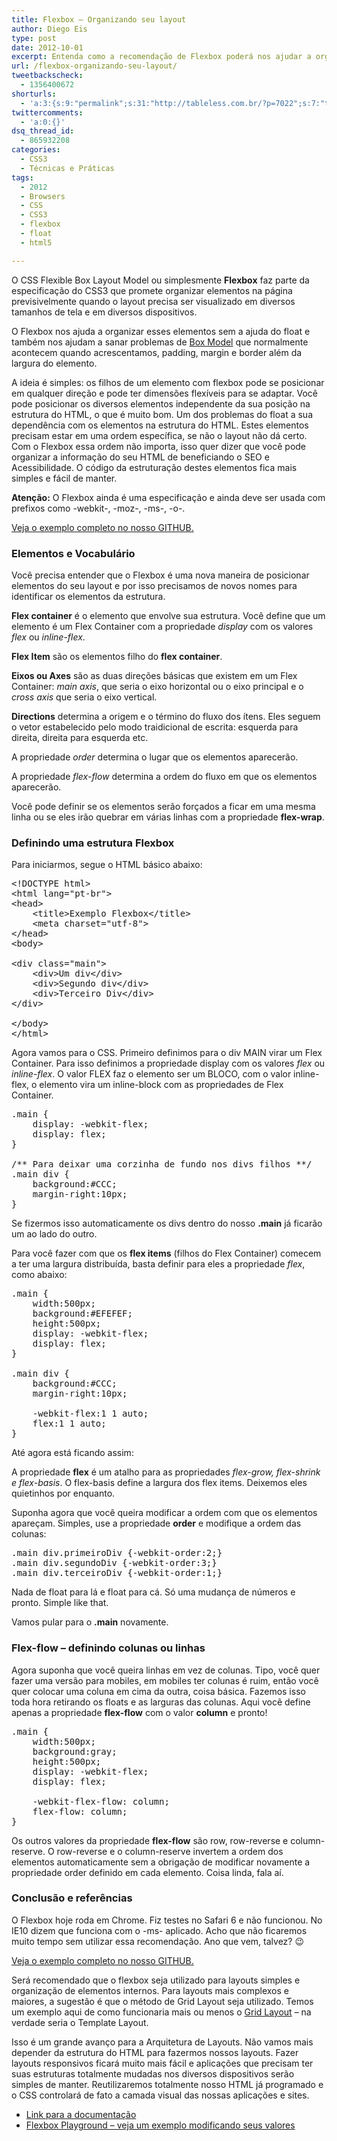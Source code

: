 ```yaml
---
title: Flexbox – Organizando seu layout
author: Diego Eis
type: post
date: 2012-10-01
excerpt: Entenda como a recomendação de Flexbox poderá nos ajudar a organizar a estrutura de sites e aplicações
url: /flexbox-organizando-seu-layout/
tweetbackscheck:
  - 1356400672
shorturls:
  - 'a:3:{s:9:"permalink";s:31:"http://tableless.com.br/?p=7022";s:7:"tinyurl";s:26:"http://tinyurl.com/9nvk4om";s:4:"isgd";s:19:"http://is.gd/liUWge";}'
twittercomments:
  - 'a:0:{}'
dsq_thread_id:
  - 865932208
categories:
  - CSS3
  - Técnicas e Práticas
tags:
  - 2012
  - Browsers
  - CSS
  - CSS3
  - flexbox
  - float
  - html5

---
```

O CSS Flexible Box Layout Model ou simplesmente **Flexbox** faz parte da especificação do CSS3 que promete organizar elementos na página previsivelmente quando o layout precisa ser visualizado em diversos tamanhos de tela e em diversos dispositivos.
  
O Flexbox nos ajuda a organizar esses elementos sem a ajuda do float e também nos ajudam a sanar problemas de [Box Model][1] que normalmente acontecem quando acrescentamos, padding, margin e border além da largura do elemento.

A ideia é simples: os filhos de um elemento com flexbox pode se posicionar em qualquer direção e pode ter dimensões flexíveis para se adaptar. Você pode posicionar os diversos elementos independente da sua posição na estrutura do HTML, o que é muito bom. Um dos problemas do float a sua dependência com os elementos na estrutura do HTML. Estes elementos precisam estar em uma ordem específica, se não o layout não dá certo. Com o Flexbox essa ordem não importa, isso quer dizer que você pode organizar a informação do seu HTML de beneficiando o SEO e Acessibilidade. O código da estruturação destes elementos fica mais simples e fácil de manter.

**Atenção:** O Flexbox ainda é uma especificação e ainda deve ser usada com prefixos como -webkit-, -moz-, -ms-, -o-.

[Veja o exemplo completo no nosso GITHUB.][2]

### Elementos e Vocabulário

Você precisa entender que o Flexbox é uma nova maneira de posicionar elementos do seu layout e por isso precisamos de novos nomes para identificar os elementos da estrutura. 

**Flex container** é o elemento que envolve sua estrutura. Você define que um elemento é um Flex Container com a propriedade _display_ com os valores _flex_ ou _inline-flex_.

**Flex Item** são os elementos filho do **flex container**.

**Eixos ou Axes** são as duas direções básicas que existem em um Flex Container: _main axis_, que seria o eixo horizontal ou o eixo principal e o _cross axis_ que seria o eixo vertical.

**Directions** determina a origem e o término do fluxo dos ítens. Eles seguem o vetor estabelecido pelo modo traidicional de escrita: esquerda para direita, direita para esquerda etc.

A propriedade _order_ determina o lugar que os elementos aparecerão.
  
A propriedade _flex-flow_ determina a ordem do fluxo em que os elementos aparecerão.

Você pode definir se os elementos serão forçados a ficar em uma mesma linha ou se eles irão quebrar em várias linhas com a propriedade **flex-wrap**.

### Definindo uma estrutura Flexbox

Para iniciarmos, segue o HTML básico abaixo:

<pre class="lang-html">&lt;!DOCTYPE html&gt;
&lt;html lang="pt-br"&gt;
&lt;head&gt;
    &lt;title&gt;Exemplo Flexbox&lt;/title&gt;
    &lt;meta charset="utf-8"&gt;
&lt;/head&gt;
&lt;body&gt;

&lt;div class="main"&gt;
    &lt;div&gt;Um div&lt;/div&gt;
    &lt;div&gt;Segundo div&lt;/div&gt;
    &lt;div&gt;Terceiro Div&lt;/div&gt;
&lt;/div&gt;

&lt;/body&gt;
&lt;/html&gt;
</pre>

Agora vamos para o CSS. Primeiro definimos para o div MAIN virar um Flex Container. Para isso definimos a propriedade display com os valores _flex_ ou _inline-flex_. O valor FLEX faz o elemento ser um BLOCO, com o valor inline-flex, o elemento vira um inline-block com as propriedades de Flex Container.

<pre class="lang-css">.main {
    display: -webkit-flex;
    display: flex;
}

/** Para deixar uma corzinha de fundo nos divs filhos **/
.main div {
    background:#CCC;
    margin-right:10px;
}
</pre>

Se fizermos isso automaticamente os divs dentro do nosso **.main** já ficarão um ao lado do outro.

Para você fazer com que os **flex items** (filhos do Flex Container) comecem a ter uma largura distribuída, basta definir para eles a propriedade _flex_, como abaixo:

<pre class="lang-css">.main {
    width:500px;
    background:#EFEFEF;
    height:500px;
    display: -webkit-flex;
    display: flex;
}

.main div {
    background:#CCC;
    margin-right:10px;

    -webkit-flex:1 1 auto;
    flex:1 1 auto;
}
</pre>

Até agora está ficando assim:



A propriedade **flex** é um atalho para as propriedades _flex-grow, flex-shrink e flex-basis_. O flex-basis define a largura dos flex items. Deixemos eles quietinhos por enquanto. 

Suponha agora que você queira modificar a ordem com que os elementos apareçam. Simples, use a propriedade **order** e modifique a ordem das colunas:

<pre class="lang-css">.main div.primeiroDiv {-webkit-order:2;}
.main div.segundoDiv {-webkit-order:3;}
.main div.terceiroDiv {-webkit-order:1;}
</pre>



Nada de float para lá e float para cá. Só uma mudança de números e pronto. Simple like that.

Vamos pular para o **.main** novamente.

### Flex-flow &#8211; definindo colunas ou linhas

Agora suponha que você queira linhas em vez de colunas. Tipo, você quer fazer uma versão para mobiles, em mobiles ter colunas é ruim, então você quer colocar uma coluna em cima da outra, coisa básica. Fazemos isso toda hora retirando os floats e as larguras das colunas. Aqui você define apenas a propriedade **flex-flow** com o valor **column** e pronto!

<pre class="lang-css">.main {
    width:500px;
    background:gray;
    height:500px;
    display: -webkit-flex;
    display: flex;

    -webkit-flex-flow: column;
    flex-flow: column;
}
</pre>

Os outros valores da propriedade **flex-flow** são row, row-reverse e column-reserve. O row-reverse e o column-reserve invertem a ordem dos elementos automaticamente sem a obrigação de modificar novamente a propriedade order definido em cada elemento. Coisa linda, fala aí.



### Conclusão e referências

O Flexbox hoje roda em Chrome. Fiz testes no Safari 6 e não funcionou. No IE10 dizem que funciona com o -ms- aplicado. Acho que não ficaremos muito tempo sem utilizar essa recomendação. Ano que vem, talvez? 😉

[Veja o exemplo completo no nosso GITHUB.][2]

Será recomendado que o flexbox seja utilizado para layouts simples e organização de elementos internos. Para layouts mais complexos e maiores, a sugestão é que o método de Grid Layout seja utilizado. Temos um exemplo aqui de como funcionaria mais ou menos o [Grid Layout][3] &#8211; na verdade seria o Template Layout.

Isso é um grande avanço para a Arquitetura de Layouts. Não vamos mais depender da estrutura do HTML para fazermos nossos layouts. Fazer layouts responsivos ficará muito mais fácil e aplicações que precisam ter suas estruturas totalmente mudadas nos diversos dispositivos serão simples de manter. Reutilizaremos totalmente nosso HTML já programado e o CSS controlará de fato a camada visual das nossas aplicações e sites.

  * [Link para a documentação][4]
  * [Flexbox Playground &#8211; veja um exemplo modificando seus valores][5]

 [1]: http://tableless.com.br/css_box_model/
 [2]: http://tableless.github.com/exemplos/flexbox.html
 [3]: http://tableless.com.br/css3-modulo-template-layout/
 [4]: http://www.w3.org/TR/css3-flexbox/
 [5]: http://demo.agektmr.com/flexbox/